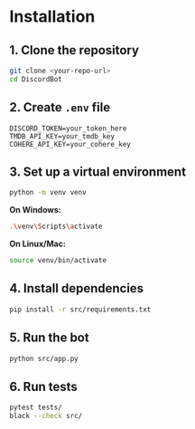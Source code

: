 # Installation

## 1. Clone the repository
```bash
git clone <your-repo-url>
cd DiscordBot
```

## 2. Create `.env` file
```env
DISCORD_TOKEN=your_token_here
TMDB_API_KEY=your_tmdb_key
COHERE_API_KEY=your_cohere_key
```

## 3. Set up a virtual environment
```bash
python -m venv venv
```

**On Windows:**
```bash
.\venv\Scripts\activate
```

**On Linux/Mac:**
```bash
source venv/bin/activate
```

## 4. Install dependencies
```bash
pip install -r src/requirements.txt
```

## 5. Run the bot
```bash
python src/app.py
```

## 6. Run tests
```bash
pytest tests/
black --check src/
```
